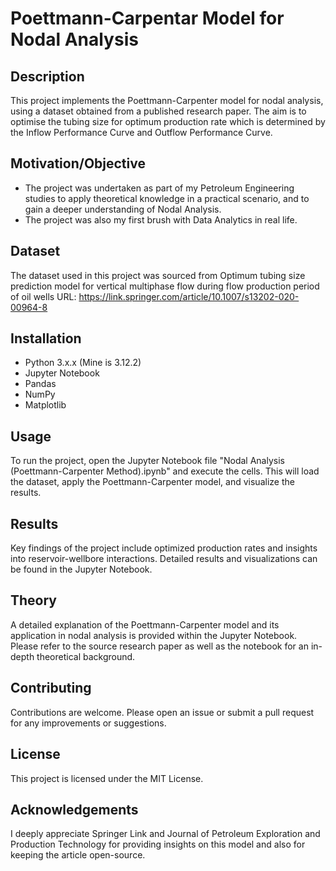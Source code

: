# Poettmann-Carpentar Model for Nodal Analysis

## Description
This project implements the Poettmann-Carpenter model for nodal analysis, using a dataset obtained from a published research paper.
The aim is to optimise the tubing size for optimum production rate which is determined by the Inflow Performance Curve and Outflow Performance Curve.

## Motivation/Objective
- The project was undertaken as part of my Petroleum Engineering studies to apply theoretical knowledge in a practical scenario, and to gain a deeper understanding of Nodal Analysis.
- The project was also my first brush with Data Analytics in real life.

## Dataset
The dataset used in this project was sourced from Optimum tubing size prediction model for vertical multiphase flow during flow production period of oil wells
URL: https://link.springer.com/article/10.1007/s13202-020-00964-8

## Installation
- Python 3.x.x (Mine is 3.12.2)
- Jupyter Notebook
- Pandas
- NumPy
- Matplotlib

## Usage
To run the project, open the Jupyter Notebook file "Nodal Analysis (Poettmann-Carpenter Method).ipynb" and execute the cells. This will load the dataset, apply the Poettmann-Carpenter model, and visualize the results.

## Results
Key findings of the project include optimized production rates and insights into reservoir-wellbore interactions. Detailed results and visualizations can be found in the Jupyter Notebook.

## Theory
A detailed explanation of the Poettmann-Carpenter model and its application in nodal analysis is provided within the Jupyter Notebook. Please refer to the source research paper as well as the notebook for an in-depth theoretical background.

## Contributing
Contributions are welcome. Please open an issue or submit a pull request for any improvements or suggestions.

## License
This project is licensed under the MIT License.

## Acknowledgements
I deeply appreciate Springer Link and Journal of Petroleum Exploration and Production Technology for providing insights on this model and also for keeping the article open-source.
